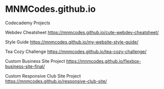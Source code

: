 # MNMCodes.github.io

Codecademy Projects

Webdev Cheatsheet
https://mnmcodes.github.io/cute-webdev-cheatsheet/

Style Guide
https://mnmcodes.github.io/my-website-style-guide/

Tea Cozy Challenge
https://mnmcodes.github.io/tea-cozy-challenge/

Custom Business Site Project
https://mnmcodes.github.io/flexbox-business-site-final/

Custom Responsive Club Site Project
https://mnmcodes.github.io/responsive-club-site/
